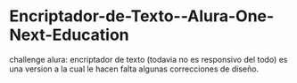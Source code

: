 # Encriptador-de-Texto--Alura-One-Next-Education
challenge alura: encriptador de texto (todavia no es responsivo del todo)
es una version a la cual le hacen falta algunas correcciones de diseño.
